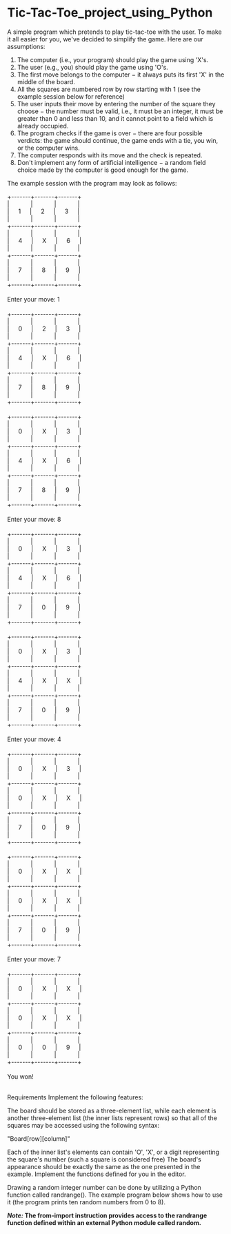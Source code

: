 # Tic-Tac-Toe_project_using_Python
A simple program which pretends to play tic-tac-toe with the user. To make it all easier for you, we've decided to simplify the game. Here are our assumptions:
<ol>
  <li>The computer (i.e., your program) should play the game using 'X's.</li>
  <li>The user (e.g., you) should play the game using 'O's.</li>
  <li>The first move belongs to the computer − it always puts its first 'X' in the middle of the board.</li>
  <li>All the squares are numbered row by row starting with 1 (see the example session below for reference)</li>
  <li>The user inputs their move by entering the number of the square they choose − the number must be valid, i.e., it must be an integer, it must be greater than 0 and less than 10, and it cannot point to a field which is already occupied.</li>
  <li>The program checks if the game is over − there are four possible verdicts: the game should continue, the game ends with a tie, you win, or the computer wins.</li>
  <li>The computer responds with its move and the check is repeated.</li>
  <li>Don't implement any form of artificial intelligence − a random field choice made by the computer is good enough for the game.</li>
</ol>
The example session with the program may look as follows:<br>

+-------+-------+-------+<br>
|&emsp;&ensp;&nbsp;&emsp;&ensp;&nbsp;|&emsp;&ensp;&nbsp;&emsp;&ensp;&nbsp;|&emsp;&ensp;&nbsp;&emsp;&ensp;&nbsp;|<br>
|&emsp;&ensp;1&emsp;&ensp;|&emsp;&ensp;2&emsp;&ensp;|&emsp;&ensp;3&emsp;&ensp;|<br>
|&emsp;&ensp;&nbsp;&emsp;&ensp;&nbsp;|&emsp;&ensp;&nbsp;&emsp;&ensp;&nbsp;|&emsp;&ensp;&nbsp;&emsp;&ensp;&nbsp;|<br>
+-------+-------+-------+<br>
|&emsp;&ensp;&nbsp;&emsp;&ensp;&nbsp;|&emsp;&ensp;&nbsp;&emsp;&ensp;&nbsp;|&emsp;&ensp;&nbsp;&emsp;&ensp;&nbsp;|<br>
|&emsp;&ensp;4&emsp;&ensp;|&emsp;&ensp;X&emsp;&ensp;|&emsp;&ensp;6&emsp;&ensp;|<br>
|&emsp;&ensp;&nbsp;&emsp;&ensp;&nbsp;|&emsp;&ensp;&nbsp;&emsp;&ensp;&nbsp;|&emsp;&ensp;&nbsp;&emsp;&ensp;&nbsp;|<br>
+-------+-------+-------+<br>
|&emsp;&ensp;&nbsp;&emsp;&ensp;&nbsp;|&emsp;&ensp;&nbsp;&emsp;&ensp;&nbsp;|&emsp;&ensp;&nbsp;&emsp;&ensp;&nbsp;|<br>
|&emsp;&ensp;7&emsp;&ensp;|&emsp;&ensp;8&emsp;&ensp;|&emsp;&ensp;9&emsp;&ensp;|<br>
|&emsp;&ensp;&nbsp;&emsp;&ensp;&nbsp;|&emsp;&ensp;&nbsp;&emsp;&ensp;&nbsp;|&emsp;&ensp;&nbsp;&emsp;&ensp;&nbsp;|<br>
+-------+-------+-------+<br><br>
Enter your move: 1<br><br>
+-------+-------+-------+<br>
|&emsp;&ensp;&nbsp;&emsp;&ensp;&nbsp;|&emsp;&ensp;&nbsp;&emsp;&ensp;&nbsp;|&emsp;&ensp;&nbsp;&emsp;&ensp;&nbsp;|<br>
|&emsp;&ensp;0&emsp;&ensp;|&emsp;&ensp;2&emsp;&ensp;|&emsp;&ensp;3&emsp;&ensp;|<br>
|&emsp;&ensp;&nbsp;&emsp;&ensp;&nbsp;|&emsp;&ensp;&nbsp;&emsp;&ensp;&nbsp;|&emsp;&ensp;&nbsp;&emsp;&ensp;&nbsp;|<br>
+-------+-------+-------+<br>
|&emsp;&ensp;&nbsp;&emsp;&ensp;&nbsp;|&emsp;&ensp;&nbsp;&emsp;&ensp;&nbsp;|&emsp;&ensp;&nbsp;&emsp;&ensp;&nbsp;|<br>
|&emsp;&ensp;4&emsp;&ensp;|&emsp;&ensp;X&emsp;&ensp;|&emsp;&ensp;6&emsp;&ensp;|<br>
|&emsp;&ensp;&nbsp;&emsp;&ensp;&nbsp;|&emsp;&ensp;&nbsp;&emsp;&ensp;&nbsp;|&emsp;&ensp;&nbsp;&emsp;&ensp;&nbsp;|<br>
+-------+-------+-------+<br>
|&emsp;&ensp;&nbsp;&emsp;&ensp;&nbsp;|&emsp;&ensp;&nbsp;&emsp;&ensp;&nbsp;|&emsp;&ensp;&nbsp;&emsp;&ensp;&nbsp;|<br>
|&emsp;&ensp;7&emsp;&ensp;|&emsp;&ensp;8&emsp;&ensp;|&emsp;&ensp;9&emsp;&ensp;|<br>
|&emsp;&ensp;&nbsp;&emsp;&ensp;&nbsp;|&emsp;&ensp;&nbsp;&emsp;&ensp;&nbsp;|&emsp;&ensp;&nbsp;&emsp;&ensp;&nbsp;|<br>
+-------+-------+-------+<br><br>
+-------+-------+-------+<br>
|&emsp;&ensp;&nbsp;&emsp;&ensp;&nbsp;|&emsp;&ensp;&nbsp;&emsp;&ensp;&nbsp;|&emsp;&ensp;&nbsp;&emsp;&ensp;&nbsp;|<br>
|&emsp;&ensp;0&emsp;&ensp;|&emsp;&ensp;X&emsp;&ensp;|&emsp;&ensp;3&emsp;&ensp;|<br>
|&emsp;&ensp;&nbsp;&emsp;&ensp;&nbsp;|&emsp;&ensp;&nbsp;&emsp;&ensp;&nbsp;|&emsp;&ensp;&nbsp;&emsp;&ensp;&nbsp;|<br>
+-------+-------+-------+<br>
|&emsp;&ensp;&nbsp;&emsp;&ensp;&nbsp;|&emsp;&ensp;&nbsp;&emsp;&ensp;&nbsp;|&emsp;&ensp;&nbsp;&emsp;&ensp;&nbsp;|<br>
|&emsp;&ensp;4&emsp;&ensp;|&emsp;&ensp;X&emsp;&ensp;|&emsp;&ensp;6&emsp;&ensp;|<br>
|&emsp;&ensp;&nbsp;&emsp;&ensp;&nbsp;|&emsp;&ensp;&nbsp;&emsp;&ensp;&nbsp;|&emsp;&ensp;&nbsp;&emsp;&ensp;&nbsp;|<br>
+-------+-------+-------+<br>
|&emsp;&ensp;&nbsp;&emsp;&ensp;&nbsp;|&emsp;&ensp;&nbsp;&emsp;&ensp;&nbsp;|&emsp;&ensp;&nbsp;&emsp;&ensp;&nbsp;|<br>
|&emsp;&ensp;7&emsp;&ensp;|&emsp;&ensp;8&emsp;&ensp;|&emsp;&ensp;9&emsp;&ensp;|<br>
|&emsp;&ensp;&nbsp;&emsp;&ensp;&nbsp;|&emsp;&ensp;&nbsp;&emsp;&ensp;&nbsp;|&emsp;&ensp;&nbsp;&emsp;&ensp;&nbsp;|<br>
+-------+-------+-------+<br><br>
Enter your move: 8<br><br>
+-------+-------+-------+<br>
|&emsp;&ensp;&nbsp;&emsp;&ensp;&nbsp;|&emsp;&ensp;&nbsp;&emsp;&ensp;&nbsp;|&emsp;&ensp;&nbsp;&emsp;&ensp;&nbsp;|<br>
|&emsp;&ensp;0&emsp;&ensp;|&emsp;&ensp;X&emsp;&ensp;|&emsp;&ensp;3&emsp;&ensp;|<br>
|&emsp;&ensp;&nbsp;&emsp;&ensp;&nbsp;|&emsp;&ensp;&nbsp;&emsp;&ensp;&nbsp;|&emsp;&ensp;&nbsp;&emsp;&ensp;&nbsp;|<br>
+-------+-------+-------+<br>
|&emsp;&ensp;&nbsp;&emsp;&ensp;&nbsp;|&emsp;&ensp;&nbsp;&emsp;&ensp;&nbsp;|&emsp;&ensp;&nbsp;&emsp;&ensp;&nbsp;|<br>
|&emsp;&ensp;4&emsp;&ensp;|&emsp;&ensp;X&emsp;&ensp;|&emsp;&ensp;6&emsp;&ensp;|<br>
|&emsp;&ensp;&nbsp;&emsp;&ensp;&nbsp;|&emsp;&ensp;&nbsp;&emsp;&ensp;&nbsp;|&emsp;&ensp;&nbsp;&emsp;&ensp;&nbsp;|<br>
+-------+-------+-------+<br>
|&emsp;&ensp;&nbsp;&emsp;&ensp;&nbsp;|&emsp;&ensp;&nbsp;&emsp;&ensp;&nbsp;|&emsp;&ensp;&nbsp;&emsp;&ensp;&nbsp;|<br>
|&emsp;&ensp;7&emsp;&ensp;|&emsp;&ensp;0&emsp;&ensp;|&emsp;&ensp;9&emsp;&ensp;|<br>
|&emsp;&ensp;&nbsp;&emsp;&ensp;&nbsp;|&emsp;&ensp;&nbsp;&emsp;&ensp;&nbsp;|&emsp;&ensp;&nbsp;&emsp;&ensp;&nbsp;|<br>
+-------+-------+-------+<br><br>
+-------+-------+-------+<br>
|&emsp;&ensp;&nbsp;&emsp;&ensp;&nbsp;|&emsp;&ensp;&nbsp;&emsp;&ensp;&nbsp;|&emsp;&ensp;&nbsp;&emsp;&ensp;&nbsp;|<br>
|&emsp;&ensp;0&emsp;&ensp;|&emsp;&ensp;X&emsp;&ensp;|&emsp;&ensp;3&emsp;&ensp;|<br>
|&emsp;&ensp;&nbsp;&emsp;&ensp;&nbsp;|&emsp;&ensp;&nbsp;&emsp;&ensp;&nbsp;|&emsp;&ensp;&nbsp;&emsp;&ensp;&nbsp;|<br>
+-------+-------+-------+<br>
|&emsp;&ensp;&nbsp;&emsp;&ensp;&nbsp;|&emsp;&ensp;&nbsp;&emsp;&ensp;&nbsp;|&emsp;&ensp;&nbsp;&emsp;&ensp;&nbsp;|<br>
|&emsp;&ensp;4&emsp;&ensp;|&emsp;&ensp;X&emsp;&ensp;|&emsp;&ensp;X&emsp;&ensp;|<br>
|&emsp;&ensp;&nbsp;&emsp;&ensp;&nbsp;|&emsp;&ensp;&nbsp;&emsp;&ensp;&nbsp;|&emsp;&ensp;&nbsp;&emsp;&ensp;&nbsp;|<br>
+-------+-------+-------+<br>
|&emsp;&ensp;&nbsp;&emsp;&ensp;&nbsp;|&emsp;&ensp;&nbsp;&emsp;&ensp;&nbsp;|&emsp;&ensp;&nbsp;&emsp;&ensp;&nbsp;|<br>
|&emsp;&ensp;7&emsp;&ensp;|&emsp;&ensp;0&emsp;&ensp;|&emsp;&ensp;9&emsp;&ensp;|<br>
|&emsp;&ensp;&nbsp;&emsp;&ensp;&nbsp;|&emsp;&ensp;&nbsp;&emsp;&ensp;&nbsp;|&emsp;&ensp;&nbsp;&emsp;&ensp;&nbsp;|<br>
+-------+-------+-------+<br><br>
Enter your move: 4<br><br>
+-------+-------+-------+<br>
|&emsp;&ensp;&nbsp;&emsp;&ensp;&nbsp;|&emsp;&ensp;&nbsp;&emsp;&ensp;&nbsp;|&emsp;&ensp;&nbsp;&emsp;&ensp;&nbsp;|<br>
|&emsp;&ensp;0&emsp;&ensp;|&emsp;&ensp;X&emsp;&ensp;|&emsp;&ensp;3&emsp;&ensp;|<br>
|&emsp;&ensp;&nbsp;&emsp;&ensp;&nbsp;|&emsp;&ensp;&nbsp;&emsp;&ensp;&nbsp;|&emsp;&ensp;&nbsp;&emsp;&ensp;&nbsp;|<br>
+-------+-------+-------+<br>
|&emsp;&ensp;&nbsp;&emsp;&ensp;&nbsp;|&emsp;&ensp;&nbsp;&emsp;&ensp;&nbsp;|&emsp;&ensp;&nbsp;&emsp;&ensp;&nbsp;|<br>
|&emsp;&ensp;0&emsp;&ensp;|&emsp;&ensp;X&emsp;&ensp;|&emsp;&ensp;X&emsp;&ensp;|<br>
|&emsp;&ensp;&nbsp;&emsp;&ensp;&nbsp;|&emsp;&ensp;&nbsp;&emsp;&ensp;&nbsp;|&emsp;&ensp;&nbsp;&emsp;&ensp;&nbsp;|<br>
+-------+-------+-------+<br>
|&emsp;&ensp;&nbsp;&emsp;&ensp;&nbsp;|&emsp;&ensp;&nbsp;&emsp;&ensp;&nbsp;|&emsp;&ensp;&nbsp;&emsp;&ensp;&nbsp;|<br>
|&emsp;&ensp;7&emsp;&ensp;|&emsp;&ensp;0&emsp;&ensp;|&emsp;&ensp;9&emsp;&ensp;|<br>
|&emsp;&ensp;&nbsp;&emsp;&ensp;&nbsp;|&emsp;&ensp;&nbsp;&emsp;&ensp;&nbsp;|&emsp;&ensp;&nbsp;&emsp;&ensp;&nbsp;|<br>
+-------+-------+-------+<br><br>
+-------+-------+-------+<br>
|&emsp;&ensp;&nbsp;&emsp;&ensp;&nbsp;|&emsp;&ensp;&nbsp;&emsp;&ensp;&nbsp;|&emsp;&ensp;&nbsp;&emsp;&ensp;&nbsp;|<br>
|&emsp;&ensp;0&emsp;&ensp;|&emsp;&ensp;X&emsp;&ensp;|&emsp;&ensp;X&emsp;&ensp;|<br>
|&emsp;&ensp;&nbsp;&emsp;&ensp;&nbsp;|&emsp;&ensp;&nbsp;&emsp;&ensp;&nbsp;|&emsp;&ensp;&nbsp;&emsp;&ensp;&nbsp;|<br>
+-------+-------+-------+<br>
|&emsp;&ensp;&nbsp;&emsp;&ensp;&nbsp;|&emsp;&ensp;&nbsp;&emsp;&ensp;&nbsp;|&emsp;&ensp;&nbsp;&emsp;&ensp;&nbsp;|<br>
|&emsp;&ensp;0&emsp;&ensp;|&emsp;&ensp;X&emsp;&ensp;|&emsp;&ensp;X&emsp;&ensp;|<br>
|&emsp;&ensp;&nbsp;&emsp;&ensp;&nbsp;|&emsp;&ensp;&nbsp;&emsp;&ensp;&nbsp;|&emsp;&ensp;&nbsp;&emsp;&ensp;&nbsp;|<br>
+-------+-------+-------+<br>
|&emsp;&ensp;&nbsp;&emsp;&ensp;&nbsp;|&emsp;&ensp;&nbsp;&emsp;&ensp;&nbsp;|&emsp;&ensp;&nbsp;&emsp;&ensp;&nbsp;|<br>
|&emsp;&ensp;7&emsp;&ensp;|&emsp;&ensp;0&emsp;&ensp;|&emsp;&ensp;9&emsp;&ensp;|<br>
|&emsp;&ensp;&nbsp;&emsp;&ensp;&nbsp;|&emsp;&ensp;&nbsp;&emsp;&ensp;&nbsp;|&emsp;&ensp;&nbsp;&emsp;&ensp;&nbsp;|<br>
+-------+-------+-------+<br><br>
Enter your move: 7<br><br>
+-------+-------+-------+<br>
|&emsp;&ensp;&nbsp;&emsp;&ensp;&nbsp;|&emsp;&ensp;&nbsp;&emsp;&ensp;&nbsp;|&emsp;&ensp;&nbsp;&emsp;&ensp;&nbsp;|<br>
|&emsp;&ensp;0&emsp;&ensp;|&emsp;&ensp;X&emsp;&ensp;|&emsp;&ensp;X&emsp;&ensp;|<br>
|&emsp;&ensp;&nbsp;&emsp;&ensp;&nbsp;|&emsp;&ensp;&nbsp;&emsp;&ensp;&nbsp;|&emsp;&ensp;&nbsp;&emsp;&ensp;&nbsp;|<br>
+-------+-------+-------+<br>
|&emsp;&ensp;&nbsp;&emsp;&ensp;&nbsp;|&emsp;&ensp;&nbsp;&emsp;&ensp;&nbsp;|&emsp;&ensp;&nbsp;&emsp;&ensp;&nbsp;|<br>
|&emsp;&ensp;0&emsp;&ensp;|&emsp;&ensp;X&emsp;&ensp;|&emsp;&ensp;X&emsp;&ensp;|<br>
|&emsp;&ensp;&nbsp;&emsp;&ensp;&nbsp;|&emsp;&ensp;&nbsp;&emsp;&ensp;&nbsp;|&emsp;&ensp;&nbsp;&emsp;&ensp;&nbsp;|<br>
+-------+-------+-------+<br>
|&emsp;&ensp;&nbsp;&emsp;&ensp;&nbsp;|&emsp;&ensp;&nbsp;&emsp;&ensp;&nbsp;|&emsp;&ensp;&nbsp;&emsp;&ensp;&nbsp;|<br>
|&emsp;&ensp;0&emsp;&ensp;|&emsp;&ensp;0&emsp;&ensp;|&emsp;&ensp;9&emsp;&ensp;|<br>
|&emsp;&ensp;&nbsp;&emsp;&ensp;&nbsp;|&emsp;&ensp;&nbsp;&emsp;&ensp;&nbsp;|&emsp;&ensp;&nbsp;&emsp;&ensp;&nbsp;|<br>
+-------+-------+-------+<br><br>
You won!<br><br>

Requirements
Implement the following features:

The board should be stored as a three-element list, while each element is another three-element list (the inner lists represent rows) so that all of the squares may be accessed using the following syntax:

"Board[row][column]"
 

Each of the inner list's elements can contain 'O', 'X', or a digit representing the square's number (such a square is considered free)
The board's appearance should be exactly the same as the one presented in the example.
Implement the functions defined for you in the editor.

Drawing a random integer number can be done by utilizing a Python function called randrange(). The example program below shows how to use it (the program prints ten random numbers from 0 to 8).

<b><i>Note:</i> The from-import instruction provides access to the randrange function defined within an external Python module called random.</b>
